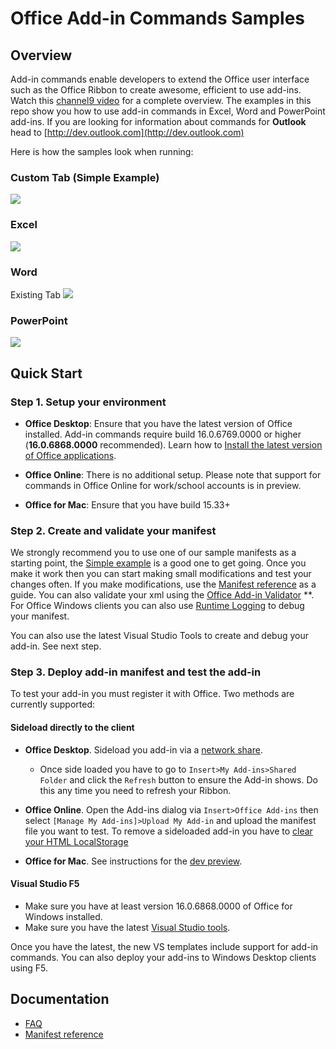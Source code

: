 
# Office Add-in Commands Samples 

## Overview
Add-in commands enable developers to extend the Office user interface such as the Office Ribbon to create awesome, efficient to use add-ins. Watch this [channel9 video](https://channel9.msdn.com/events/Build/2016/P551) for a complete overview. The examples in this repo show you how to use add-in commands in Excel, Word and PowerPoint add-ins. If you are looking for information about commands for **Outlook** head to [http://dev.outlook.com](http://dev.outlook.com)
 
Here is how the samples look when running: 

### Custom Tab (Simple Example)
![](https://i.imgur.com/HRCbRFO.png)

### Excel
![](http://i.imgur.com/OsRIk5E.png)

### Word
Existing Tab
![](http://i.imgur.com/wrA6R3T.png)

### PowerPoint
![](http://i.imgur.com/jwkkNsQ.png)


## Quick Start
### Step 1. Setup your environment


- **Office Desktop**: Ensure that you have the latest version of Office installed. Add-in commands require build 16.0.6769.0000 or higher (**16.0.6868.0000** recommended). Learn how to [Install the latest version of Office applications](http://aka.ms/latestoffice). 
 
- **Office Online**: There is no additional setup. Please note that support for commands in Office Online for work/school accounts is in preview.

- **Office for Mac**: Ensure that you have build 15.33+

### Step 2. Create and validate your manifest
We strongly recommend you to use one of our sample manifests as a starting point, the [Simple example](https://github.com/OfficeDev/Office-Add-in-Commands-Samples/tree/master/Simple) is a good one to get going. Once you make it work then you can start making small modifications and test your changes often. If you make modifications, use the [Manifest reference](https://msdn.microsoft.com/en-us/library/mt621545) as a guide. You can also validate your xml using the [Office Add-in Validator](https://github.com/OfficeDev/office-addin-validator) **. For Office Windows clients you can also use [Runtime Logging](Tools/RuntimeLogging.md) to debug your manifest.

You can also use the latest Visual Studio Tools to create and debug your add-in. See next step. 

### Step 3. Deploy add-in manifest and test the add-in
To test your add-in you must register it with Office. Two methods are currently supported:
#### Sideload directly to the client
- **Office Desktop**. Sideload you add-in via a [network share](https://msdn.microsoft.com/EN-US/library/office/fp123503.aspx). 
	- Once side loaded you have to go to `Insert>My Add-ins>Shared Folder` and click the `Refresh` button to ensure the Add-in shows. Do this any time you need to refresh your Ribbon.
- **Office Online**. Open the Add-ins dialog via `Insert>Office Add-ins` then select `[Manage My Add-ins]>Upload My Add-in` and upload the manifest file you want to test. To remove a sideloaded add-in you have to [clear your HTML LocalStorage](http://superuser.com/questions/519628/clear-html5-local-storage-on-a-specific-page) 

- **Office for Mac**. See instructions for the [dev preview](https://github.com/OfficeDev/Office-Add-in-Commands-Samples/blob/master/Tools/MacDevPreview.md). 

#### Visual Studio F5
- Make sure you have at least version 16.0.6868.0000 of Office for Windows installed. 
- Make sure you have the latest [Visual Studio tools](https://www.visualstudio.com/en-us/features/office-tools-vs.aspx). 

Once you have the latest, the new VS templates include support for add-in commands. You can also deploy your add-ins to Windows Desktop clients using F5. 

## Documentation
- [FAQ](https://github.com/OfficeDev/Office-Add-in-Commands-Samples/blob/master/FAQ.md)
- [Manifest reference](http://dev.office.com/docs/add-ins/overview/add-in-manifests)



        
    
